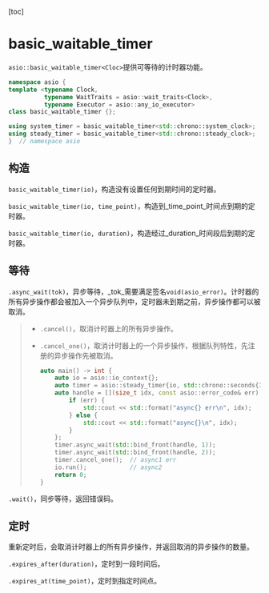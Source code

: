 [toc]

# basic_waitable_timer

`asio::basic_waitable_timer<Cloc>`提供可等待的计时器功能。

```cpp
namespace asio {
template <typename Clock,
          typename WaitTraits = asio::wait_traits<Clock>,
          typename Executor = asio::any_io_executor>
class basic_waitable_timer {};

using system_timer = basic_waitable_timer<std::chrono::system_clock>;
using steady_timer = basic_waitable_timer<std::chrono::steady_clock>;
}  // namespace asio
```

## 构造

`basic_waitable_timer(io)`，构造没有设置任何到期时间的定时器。

`basic_waitable_timer(io, time_point)`，构造到_time_point_时间点到期的定时器。

`basic_waitable_timer(io, duration)`，构造经过_duration_时间段后到期的定时器。

## 等待

`.async_wait(tok)`，异步等待，_tok_需要满足签名`void(asio_error)`。计时器的所有异步操作都会被加入一个异步队列中，定时器未到期之前，异步操作都可以被取消。

> * `.cancel()`，取消计时器上的所有异步操作。
>
> * `.cancel_one()`，取消计时器上的一个异步操作，根据队列特性，先注册的异步操作先被取消。
>
>   ```cpp
>   auto main() -> int {
>       auto io = asio::io_context{};
>       auto timer = asio::steady_timer{io, std::chrono::seconds{1}};
>       auto handle = [](size_t idx, const asio::error_code& err) {
>           if (err) {
>               std::cout << std::format("async{} err\n", idx);
>           } else {
>               std::cout << std::format("async{}\n", idx);
>           }
>       };
>       timer.async_wait(std::bind_front(handle, 1));
>       timer.async_wait(std::bind_front(handle, 2));
>       timer.cancel_one();  // async1 err
>       io.run();            // async2
>       return 0;
>   }
>   ```

`.wait()`，同步等待，返回错误码。

## 定时

重新定时后，会取消计时器上的所有异步操作，并返回取消的异步操作的数量。

`.expires_after(duration)`，定时到一段时间后。

`.expires_at(time_point)`，定时到指定时间点。







